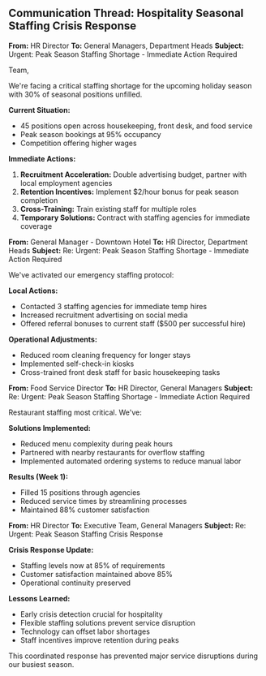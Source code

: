 ## Communication Thread: Hospitality Seasonal Staffing Crisis Response

**From:** HR Director
**To:** General Managers, Department Heads
**Subject:** Urgent: Peak Season Staffing Shortage - Immediate Action Required

Team,

We're facing a critical staffing shortage for the upcoming holiday season with 30% of seasonal positions unfilled.

**Current Situation:**
- 45 positions open across housekeeping, front desk, and food service
- Peak season bookings at 95% occupancy
- Competition offering higher wages

**Immediate Actions:**
1. **Recruitment Acceleration:** Double advertising budget, partner with local employment agencies
2. **Retention Incentives:** Implement $2/hour bonus for peak season completion
3. **Cross-Training:** Train existing staff for multiple roles
4. **Temporary Solutions:** Contract with staffing agencies for immediate coverage

**From:** General Manager - Downtown Hotel
**To:** HR Director, Department Heads
**Subject:** Re: Urgent: Peak Season Staffing Shortage - Immediate Action Required

We've activated our emergency staffing protocol:

**Local Actions:**
- Contacted 3 staffing agencies for immediate temp hires
- Increased recruitment advertising on social media
- Offered referral bonuses to current staff ($500 per successful hire)

**Operational Adjustments:**
- Reduced room cleaning frequency for longer stays
- Implemented self-check-in kiosks
- Cross-trained front desk staff for basic housekeeping tasks

**From:** Food Service Director
**To:** HR Director, General Managers
**Subject:** Re: Urgent: Peak Season Staffing Shortage - Immediate Action Required

Restaurant staffing most critical. We've:

**Solutions Implemented:**
- Reduced menu complexity during peak hours
- Partnered with nearby restaurants for overflow staffing
- Implemented automated ordering systems to reduce manual labor

**Results (Week 1):**
- Filled 15 positions through agencies
- Reduced service times by streamlining processes
- Maintained 88% customer satisfaction

**From:** HR Director
**To:** Executive Team, General Managers
**Subject:** Re: Urgent: Peak Season Staffing Crisis Response

**Crisis Response Update:**
- Staffing levels now at 85% of requirements
- Customer satisfaction maintained above 85%
- Operational continuity preserved

**Lessons Learned:**
- Early crisis detection crucial for hospitality
- Flexible staffing solutions prevent service disruption
- Technology can offset labor shortages
- Staff incentives improve retention during peaks

This coordinated response has prevented major service disruptions during our busiest season.
